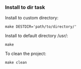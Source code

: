 ### Install to dir task

Install to custom directory: 
```
make DESTDIR='path/to/directory/'

```
Install to default directory /usr/:
```
make 
```

To clean the project:

```
make clean
```
